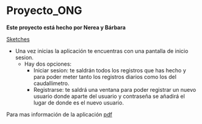 # Proyecto_ONG
**Este proyecto está hecho por Nerea y Bárbara**

[Sketches](https://github.com/Barbara-Lopez/Proyecto_ONG/edit/main/Registro.pdf "Sketches")

- Una vez inicias la aplicación te encuentras con una pantalla de inicio sesion.
  - Hay dos opciones:
    - Iniciar sesion: te saldrán todos los registros que has hecho y para poder meter tanto los registros diarios como los del caudallimetro.
    -  Registrarse: te saldrá una ventana para poder registrar un nuevo usuario donde aparte del usuario y contraseña se añadirá el lugar de donde es el nuevo usuario.


Para mas información de la aplicación [pdf](https://github.com/Barbara-Lopez/Proyecto_ONG/edit/main/Registro.pdf "Sketches")

